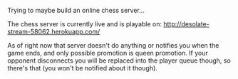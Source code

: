 Trying to maybe build an online chess server...

The chess server is currently live and is playable on: http://desolate-stream-58062.herokuapp.com/

As of right now that server doesn't do anything or notifies you when the game ends, and only possible promotion is queen promotion.
If your opponent disconnects you will be replaced into the player queue though, so there's that (you won't be notified about it though).